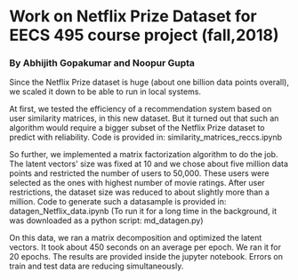 # Work on Netflix Prize Dataset for EECS 495 course project (fall,2018)
### By Abhijith Gopakumar and Noopur Gupta


Since the Netflix Prize dataset is huge (about one billion data points overall), we scaled it down to be able to run in local systems. 

At first, we tested the efficiency of a recommendation system based on user similarity matrices, in this new dataset. But it turned out that such an algorithm would require a bigger subset of the Netflix Prize dataset to predict with reliability.
Code is provided in: similarity_matrices_reccs.ipynb

So further, we implemented a matrix factorization algorithm to do the job. The latent vectors' size was fixed at 10 and we chose about five million data points and restricted the number of users to 50,000. These users were selected as the ones with highest number of movie ratings. After user restrictions, the dataset size was reduced to about slightly more than a million. 
Code to generate such a datasample is provided in: datagen_Netflix_data.ipynb
(To run it for a long time in the background, it was downloaded as a python script: md_datagen.py)

On this data, we ran a matrix decomposition and optimized the latent vectors. It took about 450 seconds on an average per epoch. We ran it for 20 epochs. The results are provided inside the jupyter notebook. Errors on train and test data are reducing simultaneously. 
